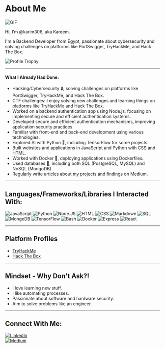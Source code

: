 # About Me

![GIF](https://user-images.githubusercontent.com/74038190/212751818-13da6fd2-27ca-45c4-9c64-3940ccfa6fd3.gif)

Hi, I’m @karim306, aka Kareem.

I'm a Backend Developer from Egypt, passionate about cybersecurity and solving challenges on platforms like PortSwigger, TryHackMe, and Hack The Box.

![Profile Trophy](https://github-profile-trophy.vercel.app/?username=karim306)

---

#### What I Already Had Done:
- Hacking/Cybersecurity 🔒, solving challenges on platforms like PortSwigger, TryHackMe, and Hack The Box.
- CTF challenges: I enjoy solving new challenges and learning things on platforms like TryHackMe and Hack The Box.
- Worked on a backend authentication app using Node.js, focusing on implementing secure and efficient authentication systems.
- Developed secure and efficient authentication mechanisms, improving application security practices.
- Familiar with front-end and back-end development using various technologies.
- Explored AI with Python 🐍, including TensorFlow for some projects.
- Built websites and applications in JavaScript and Python with CSS and HTML.
- Worked with Docker 🐳, deploying applications using Dockerfiles.
- Used databases 📂, including both SQL (PostgreSQL, MySQL) and NoSQL (MongoDB).
- Regularly write articles about my projects and findings on Medium.

---

## Languages/Frameworks/Libraries I Interacted With:


![JavaScript](https://img.shields.io/badge/%3C%2F%3E-JavaScript-F7DF1E?style=flat&logo=javascript&logoColor=black)
![Python](https://img.shields.io/badge/%3C%2F%3E-Python-3776AB?style=flat&logo=python&logoColor=white)
![Node.JS](https://img.shields.io/badge/%3C%2F%3E-Node.js-339933?style=flat&logo=node.js&logoColor=white)
![HTML](https://img.shields.io/badge/HTML-E34F26?style=flat&logo=html5&logoColor=white)
![CSS](https://img.shields.io/badge/CSS-1572B6?style=flat&logo=css3&logoColor=white)
![Markdown](https://img.shields.io/badge/Markdown-333333?style=flat&logo=markdown&logoColor=white)
![SQL](https://img.shields.io/badge/SQL-336791?style=flat&logo=postgresql&logoColor=white)
![MongoDB](https://img.shields.io/badge/MongoDB-47A248?style=flat&logo=mongodb&logoColor=white)
![TensorFlow](https://img.shields.io/badge/TensorFlow-FF6F00?style=flat&logo=tensorflow&logoColor=white)
![Bash](https://img.shields.io/badge/Bash_Scripting-4EAA25?style=flat&logo=gnu-bash&logoColor=white)
![Docker](https://img.shields.io/badge/Docker-2496ED?style=flat&logo=docker&logoColor=white)
![Express](https://img.shields.io/badge/Express-404D59?style=flat&logo=express&logoColor=white)
![React](https://img.shields.io/badge/%3C%2F%3E-React-61DAFB?style=flat&logo=react&logoColor=black)

---

## Platform Profiles

- [TryHackMe](https://tryhackme.com/p/0xFreind)
- [Hack The Box](https://www.hackthebox.com/home/users/profile/Karim306)

---

## Mindset - Why Don't Ask?!

- I love learning new stuff.
- I like automating processes.
- Passionate about software and hardware security.
- Aim to solve problems like an engineer.

---

## Connect With Me:
[![LinkedIn](https://img.shields.io/badge/-LinkedIn-0A66C2?style=flat-square&logo=linkedin&logoColor=white)](https://www.linkedin.com/in/kareem-ahmed-311b59344/)  
[![Medium](https://img.shields.io/badge/-Medium-12100E?style=flat-square&logo=medium&logoColor=white)](https://medium.com/@karimahmed011161)

